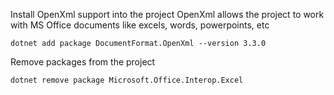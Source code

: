 Install OpenXml support into the project
OpenXml allows the project to work with MS Office documents like excels, words, powerpoints, etc

````
dotnet add package DocumentFormat.OpenXml --version 3.3.0
````

Remove packages from the project
`````
dotnet remove package Microsoft.Office.Interop.Excel
`````
